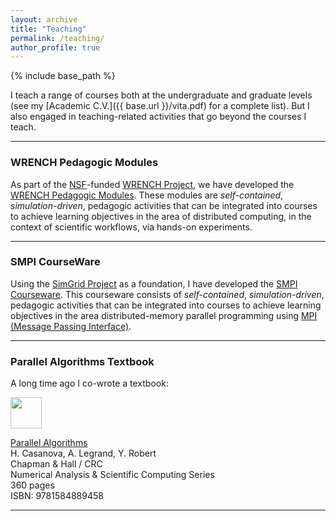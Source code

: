 ```yaml
---
layout: archive
title: "Teaching"
permalink: /teaching/
author_profile: true
---
```


{% include base_path %}

I teach a range of courses both at the undergraduate and graduate levels (see
my [Academic C.V.]({{ base.url }}/vita.pdf) for a complete list). But I also engaged in teaching-related activities that go beyond the courses I teach.


---
### WRENCH Pedagogic Modules

As part of the [NSF](http://nsf.gov)-funded [WRENCH
Project](https://wrench-project.org/), we have developed the [WRENCH
Pedagogic Modules](http://wrench-project.org/wrench-pedagogic-modules/).
These modules  are _self-contained_, _simulation-driven_, pedagogic
activities that can be integrated into courses to achieve learning
objectives in the area of distributed computing, in the context of
scientific workflows, via hands-on experiments.

---
### SMPI CourseWare

Using the [SimGrid Project](http://simgrid.org) as a foundation, I have
developed the [SMPI Courseware](https://simgrid.github.io/SMPI_CourseWare/).
This courseware consists of _self-contained_, _simulation-driven_,
pedagogic activities that can be integrated into courses to achieve
learning objectives in the area distributed-memory parallel programming
using [MPI (Message Passing Interface)](https://www.mpi-forum.org/).

---
### Parallel Algorithms Textbook

A long time ago I co-wrote a textbook:

<a href="www.crcpress.com/product/isbn/9781584889458"><img height="50" src="{{base.url}}/images/textbook.jpg"></a>

[Parallel Algorithms](http://www.crcpress.com/product/isbn/9781584889458)   
H. Casanova, A. Legrand, Y. Robert  
Chapman & Hall / CRC  
Numerical Analysis & Scientific Computing Series  
360 pages  
ISBN: 9781584889458


---


